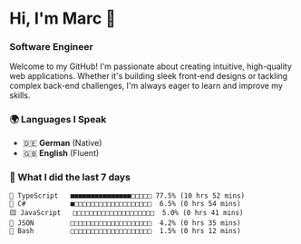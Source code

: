 # Hi, I'm Marc 👋 
### Software Engineer

Welcome to my GitHub! I'm passionate about creating intuitive, high-quality web applications. Whether it's building sleek front-end designs or tackling complex back-end challenges, I'm always eager to learn and improve my skills.  

### 🌍 Languages I Speak  
- 🇩🇪 **German** (Native)  
- 🇬🇧 **English** (Fluent)

### 🤯 What I did the last 7 days

```
🔷 TypeScript   ■■■■■■■■■■■■■■■□□□□□ 77.5% (10 hrs 52 mins)
🔷 C#           ■□□□□□□□□□□□□□□□□□□□  6.5% (0 hrs 54 mins)
🟨 JavaScript   □□□□□□□□□□□□□□□□□□□□  5.0% (0 hrs 41 mins)
📄 JSON         □□□□□□□□□□□□□□□□□□□□  4.2% (0 hrs 35 mins)
📄 Bash         □□□□□□□□□□□□□□□□□□□□  1.5% (0 hrs 12 mins)
```
